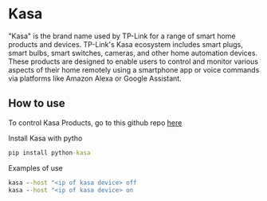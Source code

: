 # Kasa

"Kasa" is the brand name used by TP-Link for a range of smart home products and devices. TP-Link's Kasa ecosystem includes smart plugs, smart bulbs, smart switches, cameras, and other home automation devices. These products are designed to enable users to control and monitor various aspects of their home remotely using a smartphone app or voice commands via platforms like Amazon Alexa or Google Assistant.

## How to use

To control Kasa Products, go to this github repo [here](https://github.com/python-kasa/python-kasa)

Install Kasa with pytho

```cmd
pip install python-kasa  
```

Examples of use
```cmd
kasa --host "<ip of kasa device> off
kasa --host "<ip of kasa device> on
```

